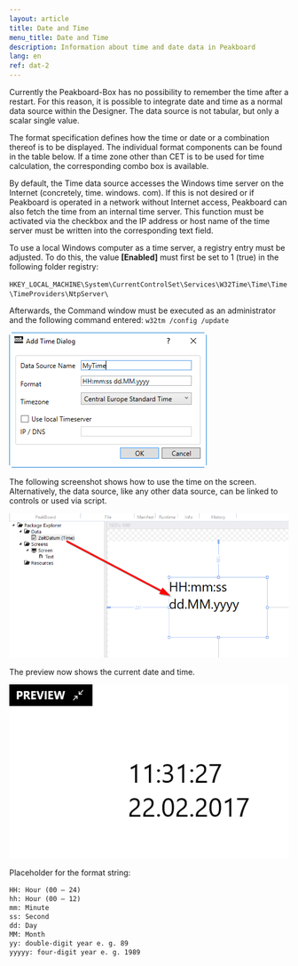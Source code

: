 ```yaml
---
layout: article
title: Date and Time
menu_title: Date and Time
description: Information about time and date data in Peakboard
lang: en
ref: dat-2
---
```

Currently the Peakboard-Box has no possibility to remember the time after a restart. For this reason, it is possible to integrate date and time as a normal data source within the Designer. The data source is not tabular, but only a scalar single value.

The format specification defines how the time or date or a combination thereof is to be displayed. The individual format components can be found in the table below. If a time zone other than CET is to be used for time calculation, the corresponding combo box is available.

By default, the Time data source accesses the Windows time server on the Internet (concretely, time. windows. com). If this is not desired or if Peakboard is operated in a network without Internet access, Peakboard can also fetch the time from an internal time server. This function must be activated via the checkbox and the IP address or host name of the time server must be written into the corresponding text field.

To use a local Windows computer as a time server, a registry entry must be adjusted.
To do this, the value **[Enabled]** must first be set to 1 (true) in the following folder registry:

`HKEY_LOCAL_MACHINE\System\CurrentControlSet\Services\W32Time\Time\Time\TimeProviders\NtpServer\`


Afterwards, the Command window must be executed as an administrator and the following command entered:
`w32tm /config /update`

 ![image_1](/assets/images/Data_Sources/Date_and_Time/AddTimeDialog.png)

The following screenshot shows how to use the time on the screen. Alternatively, the data source, like any other data source, can be linked to controls or used via script.

 ![image_1](/assets/images/Data_Sources/Date_and_Time/PlaceTime.png)

The preview now shows the current date and time.

![image_1](/assets/images/Data_Sources/Date_and_Time/PreviewTime.png)

Placeholder for the format string:

 ```
HH: Hour (00 – 24)
hh: Hour (00 – 12)
mm: Minute
ss: Second
dd: Day
MM: Month
yy: double-digit year e. g. 89
yyyyy: four-digit year e. g. 1989
```
